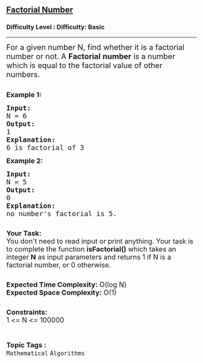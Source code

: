 <h2><a href="https://www.geeksforgeeks.org/problems/factorial-number2446/1">Factorial Number</a></h2><h3>Difficulty Level : Difficulty: Basic</h3><hr><div class="problems_problem_content__Xm_eO"><p><span style="font-size:20px">For a given number N, find&nbsp;whether it is a factorial number or not.&nbsp;A <strong>Factorial</strong> <strong>number</strong> is a number which is equal to the factorial value of other numbers.</span><br>
&nbsp;</p>

<p><span style="font-size:18px"><strong>Example 1:</strong></span></p>

<pre><span style="font-size:18px"><strong>Input:</strong>
N = 6
<strong>Output:</strong>
1
<strong>Explanation:</strong>
6 is factorial of 3</span></pre>

<p><span style="font-size:18px"><strong>Example 2:</strong></span></p>

<pre><span style="font-size:18px"><strong>Input:</strong>
N = 5
<strong>Output:</strong>
0
<strong>Explanation:</strong>
no number's factorial is 5.</span></pre>

<p><br>
<span style="font-size:18px"><strong>Your Task:</strong><br>
You don't need to read input or print anything. Your task is to complete the function <strong>isFactorial()</strong>&nbsp;which takes&nbsp;an integer <strong>N</strong>&nbsp;as input parameters&nbsp;and returns 1 if N is a factorial number, or 0 otherwise.</span><br>
&nbsp;</p>

<p><span style="font-size:18px"><strong>Expected Time Complexity:</strong> O(log N)<br>
<strong>Expected Space Complexity:</strong> O(1)</span><br>
&nbsp;</p>

<p><span style="font-size:18px"><strong>Constraints:</strong><br>
1 &lt;= N &lt;= 100000</span></p>
</div><br><p><span style=font-size:18px><strong>Topic Tags : </strong><br><code>Mathematical</code>&nbsp;<code>Algorithms</code>&nbsp;